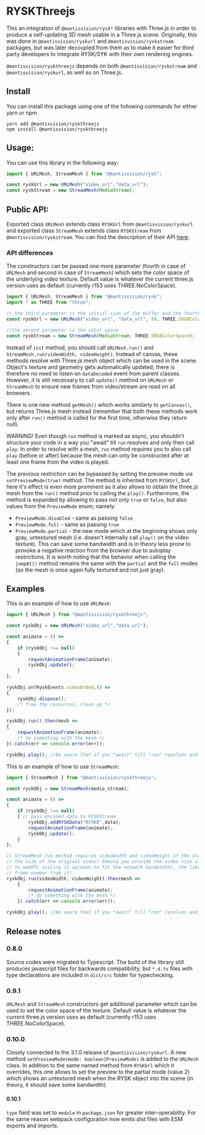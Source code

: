 # RYSKThreejs
This an integration of ``@mantisvision/rysk*`` libraries with Three.js in order to produce a self-updating 3D mesh
usable in a Three.js scene. Originally, this was done in ``@mantisvision/ryskurl`` and ``@mantisvision/ryskstream``
packages, but was later decoupled from them as to make it easier for third party developers to integrate RYSK/SYK with
their own rendering engines.

``@mantisvision/ryskthreejs`` depends on both ``@mantisvision/ryskstream`` and ``@mantisvision/ryskurl``, as well as on
Three.js.

## Install
You can install this package using one of the following commands for either yarn or npm
```
yarn add @mantisvision/ryskthreejs
npm install @mantisvision/ryskthreejs
```

## Usage:
You can use this library in the following way:
```javascript
import { URLMesh, StreamMesh } from "@mantisvision/rysk";

const ryskUrl = new URLMesh("video_url","data_url");
const ryskStream = new StreamMesh(MediaStream);
```

## Public API:
Exported class ``URLMesh`` extends class ``RYSKUrl`` from ``@mantisvision/ryskurl`` and exported class ``StreamMesh``
extends class ``RYSKStream`` from ``@mantisvision/ryskstream``. You can find the description of their API [here](./ryskurlryskstream.md).

### API differences
The constructors can be passed one more parameter (fourth in case of ``URLMesh`` and second in case of ``StreamMesh``) which sets the color space of the underlying video texture. Default value is whatever the current three.js version uses as default (currently r153 uses THREE.NoColorSpace).

```javascript
import { URLMesh, StreamMesh } from "@mantisvision/rysk";
import * as THREE from "three";

// the third parameter is the initial size of the buffer and the fourth is the colorspace
const ryskUrl = new URLMesh("video_url", "data_url", 50, THREE.SRGBColorSpace);

//the second parameter is the color space
const ryskStream = new StreamMesh(MediaStream, THREE.SRGBColorSpace);
```

Instead of ``init`` method, you should call ``URLMesh.run()`` and ``StreamMesh.run(videoWidth, videoHeight)``. Instead of canvas,
these methods resolve with Three.js mesh object which can be used in the scene. Object's texture and geometry gets 
automatically updated; there is therefore no need to listen on ``dataDecoded`` event from parent classes. However, it
is still necessary to call ``update()`` method on ``URLMesh`` or ``StreamMesh`` to ensure new frames from video/stream
are read on all browsers.

There is one new method ``getMesh()`` which works similarly to ``getCanvas()``, but returns Three.js mesh instead
(remember that both these methods work only after ``run()`` method is called for the first time, otherwise they return 
null).

WARNING! Even though ``run`` method is marked as async, you shouldn't structure your code in a way you "await" till ``run`` resolves
and only then call ``play``. In order to resolve with a mesh, ``run`` method requires you to also call ``play`` (before or after)
because the mesh can only be constructed after at least one frame from the video is played.

The previous restriction can be bypassed by setting the preview mode via ``setPreviewMode(true)`` method. The method is inherited from ``RYSKUrl``, but here it's effect is even more prominent as it also allows to obtain the three.js mesh from the ``run()`` method prior to calling the ``play()``. Furthermore, the method is expanded by allowing to pass not only ``true`` or ``false``, but also values from the ``PreviewMode`` enum; namely:
- ``PreviewMode.disabled`` - same as passing ``false``
- ``PreviewMode.full`` - same as passing ``true``
- ``PreviewMode.partial`` - the new mode which at the beginning shows only gray, untextured mesh (i.e. doesn't internally call ``play()`` on the video texture). This can save some bandwidth and is in theory less prone to provoke a negative reaction from the browser due to autoplay restrictions. It is worth noting that the behavior when calling the ``jumpAt()`` method remains the same with the ``partial`` and the ``full`` modes (so the mesh is once again fully textured and not just gray).

## Examples
This is an example of how to use ``URLMesh``:

```javascript
import { URLMesh } from "@mantisvision/ryskthreejs";

const ryskObj = new URLMesh("video_url","data_url");

const animate = () => 
{
	if (ryskObj !== null)
	{
		requestAnimationFrame(animate);
		ryskObj.update();
	}
};

ryskObj.on(RyskEvents.videoEnded,() => 
{ 
	ryskObj.dispose();
	/* free the resources, clean up */ 
});

ryskObj.run().then(mesh => 
{
	requestAnimationFrame(animate);
	/* do something with the mesh */
}).catch(err => console.error(err));

ryskObj.play(); //be aware that if you "await" till "run" resolves and only then call play(), you will block yourself.
```

This is an example of how to use ``StreamMesh``:

```javascript
import { StreamMesh } from "@mantisvision/ryskthreejs";

const ryskObj = new StreamMesh(media_stream);

const animate = () => 
{
	if (ryskObj !== null)
	{ // pass encoded data to RYSKStream
		ryskObj.addRYSKData("RYSK0",data);
		requestAnimationFrame(animate);
		ryskObj.update();
	}
};

// StreamMesh run method requires videoWidth and videoHeight of the stream. Be mindful that this should be
// the size of the original video! Should you provide the video size after scaling it up/down (for example due 
// to webRTC scaling it up/down to fit the network bandwidth), the library will have trouble to read the correct
// frame number from it!
ryskObj.run(videoWidth, videoHeight).then(mesh => 
	{
		requestAnimationFrame(animate);
		/* do something with the mesh */
	}).catch(err => console.error(err));

ryskObj.play(); //be aware that if you "await" till "run" resolves and only then call play(), you will block yourself.
```
## Release notes

### 0.8.0
Source codes were migrated to Typescript. The build of the library still produces javascript files for backwards
compatibility, but ``*.d.ts`` files with type declarations are included in ``dist/src`` folder for typechecking.

### 0.9.1
``URLMesh`` and ``StreamMesh`` constructors get additional parameter which can be used to set the color space of the texture.
Default value is whatever the current three.js version uses as default (currently r153 uses THREE.NoColorSpace).

### 0.10.0
Closely connected to the 3.1.0 release of ``@mantisvision/ryskurl``. A new method ``setPreviewMode(mode: boolean|PreviewMode)`` is added to the ``URLMesh`` class. In addition to the same named method from ``RYSKUrl`` which it overrides, this one allows to set the preview to the partial mode (value 2) which shows an untextured mesh when the RYSK object into the scene (in theory, it should save some bandwidth).

#### 0.10.1
``type`` field was set to ``module`` in ``package.json`` for greater inter-operability. For the same reason webpack configuration now emits dist files with ESM exports and imports.

